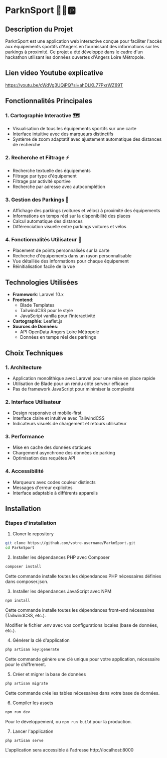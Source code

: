# ParknSport 🏃‍♂️🅿️

## Description du Projet

ParknSport est une application web interactive conçue pour faciliter l'accès aux équipements sportifs d'Angers en fournissant des informations sur les parkings à proximité. Ce projet a été développé dans le cadre d'un hackathon utilisant les données ouvertes d'Angers Loire Métropole.

## Lien video Youtube explicative
https://youtu.be/cWdVg3UQjPQ?si=ahDLKL77PxrWZ69T

## Fonctionnalités Principales

### 1. Cartographie Interactive 🗺️
- Visualisation de tous les équipements sportifs sur une carte
- Interface intuitive avec des marqueurs distinctifs
- Système de zoom adaptatif avec ajustement automatique des distances de recherche

### 2. Recherche et Filtrage ⚡
- Recherche textuelle des équipements
- Filtrage par type d'équipement
- Filtrage par activité sportive
- Recherche par adresse avec autocomplétion

### 3. Gestion des Parkings 🚗
- Affichage des parkings (voitures et vélos) à proximité des équipements
- Informations en temps réel sur la disponibilité des places
- Calcul automatique des distances
- Différenciation visuelle entre parkings voitures et vélos

### 4. Fonctionnalités Utilisateur 👤
- Placement de points personnalisés sur la carte
- Recherche d'équipements dans un rayon personnalisable
- Vue détaillée des informations pour chaque équipement
- Réinitialisation facile de la vue

## Technologies Utilisées

- **Framework**: Laravel 10.x
- **Frontend**: 
  - Blade Templates
  - TailwindCSS pour le style
  - JavaScript vanilla pour l'interactivité
- **Cartographie**: Leaflet.js
- **Sources de Données**: 
  - API OpenData Angers Loire Métropole
  - Données en temps réel des parkings

## Choix Techniques

### 1. Architecture
- Application monolithique avec Laravel pour une mise en place rapide
- Utilisation de Blade pour un rendu côté serveur efficace
- Pas de framework JavaScript pour minimiser la complexité

### 2. Interface Utilisateur
- Design responsive et mobile-first
- Interface claire et intuitive avec TailwindCSS
- Indicateurs visuels de chargement et retours utilisateur

### 3. Performance
- Mise en cache des données statiques
- Chargement asynchrone des données de parking
- Optimisation des requêtes API

### 4. Accessibilité
- Marqueurs avec codes couleur distincts
- Messages d'erreur explicites
- Interface adaptable à différents appareils

## Installation

### Étapes d'installation

1. Cloner le repository
```bash
git clone https://github.com/votre-username/ParknSport.git
cd ParknSport
```

2. Installer les dépendances PHP avec Composer
```bash
composer install
```
Cette commande installe toutes les dépendances PHP nécessaires définies dans composer.json.

3. Installer les dépendances JavaScript avec NPM
```bash
npm install
```
Cette commande installe toutes les dépendances front-end nécessaires (TailwindCSS, etc.).

Modifier le fichier .env avec vos configurations locales (base de données, etc.).

4. Générer la clé d'application
```bash
php artisan key:generate
```
Cette commande génère une clé unique pour votre application, nécessaire pour le chiffrement.

5. Créer et migrer la base de données
```bash
php artisan migrate
```
Cette commande crée les tables nécessaires dans votre base de données.

6. Compiler les assets
```bash
npm run dev
```
Pour le développement, ou `npm run build` pour la production.

7. Lancer l'application
```bash
php artisan serve
```
L'application sera accessible à l'adresse http://localhost:8000
